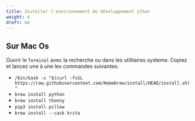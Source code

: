 ```yaml
---
title: Installer l'environnement de développement ython
weight: 4
draft: no
---
```



## Sur Mac Os

Ouvrir le `Terminal` avec la recherche ou dans les utilitaires systeme. Copiez et lancez une à une les commandes suivantes:


- `/bin/bash -c "$(curl -fsSL https://raw.githubusercontent.com/Homebrew/install/HEAD/install.sh)"`
- `brew install python`
- `brew install thonny`
- `pip3 install pillow`
- `brew install --cask krita`
